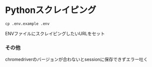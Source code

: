 # Pythonスクレイピング

```
cp .env.example .env
```
ENVファイルにスクレイピングしたいURLをセット

### その他
chromedriverのバージョンが合わないとsessionに保存できずエラー吐く
